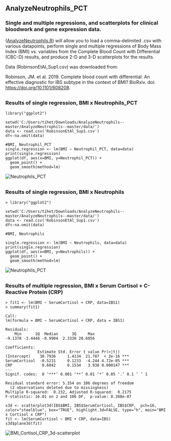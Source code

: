## AnalyzeNeutrophils_PCT

### Single and multiple regressions, and scatterplots for clinical bloodwork and gene expression data.
([AnalyzeNeutrophils.R](../master/AnalyzeNeutrophils.R)) will allow you to load a comma-delimited .csv with various datapoints, perform single and multiple regressions of Body Mass Index (BMI) vs. variables from the Complete Blood Count with Differential (CBC-D) results, and produce 2-D and 3-D scatterplots for the results. 

Data (RobinsonEtAl_Sup1.csv) was downloaded from: 

Robinson, JM. et al. 2019. Complete blood count with differential: An effective diagnostic for IBS subtype in the context of BMI? BioRxiv. doi: https://doi.org/10.1101/608208.

##
### Results of single regression, BMI x Neutrophils_PCT
```
library("ggplot2")

setwd('C:/Users/tihet/Downloads/AnalyzeNeutrophils--master/AnalyzeNeutrophils--master/data/')
data <- read.csv('RobinsonEtAl_Sup1.csv')
df<-na.omit(data)

#BMI, Neutrophil_PCT
single.regression <- lm(BMI ~ Neutrophil_PCT, data=data)
print(single.regression)
ggplot(df, aes(x=BMI, y=Neutrophil_PCT)) +
  geom_point() +    
  geom_smooth(method=lm) 
```
![Neutrophils_PCT](../master/fig_output/RplotNeutrophils_PCT.png?sanitize=true)
##
### Results of single regression, BMI x Neutrophils
```
> library("ggplot2")

setwd('C:/Users/tihet/Downloads/AnalyzeNeutrophils--master/AnalyzeNeutrophils--master/data/')
data <- read.csv('RobinsonEtAl_Sup1.csv')
df<-na.omit(data)

#BMI, Neutrophils

single.regression <- lm(BMI ~ Neutrophils, data=data)
print(single.regression)
ggplot(df, aes(x=BMI, y=Neutrophils)) +
  geom_point() +    
  geom_smooth(method=lm)  

```

![Neutrophils_PCT](../master/fig_output/RplotNeutrophils.png?sanitize=true)
##
##
### Results of multiple regression, BMI x Serum Cortisol + C-Reactive Protein (CRP)
```
> fit1 <- lm(BMI ~ SerumCortisol + CRP, data=IBS1)
> summary(fit1)

Call:
lm(formula = BMI ~ SerumCortisol + CRP, data = IBS1)

Residuals:
    Min      1Q  Median      3Q     Max 
-9.1378 -3.4448 -0.9904  2.3330 20.6056 

Coefficients:
              Estimate Std. Error t value Pr(>|t|)    
(Intercept)    30.7936     1.4134  21.787  < 2e-16 ***
SerumCortisol  -0.5231     0.1233  -4.244 4.72e-05 ***
CRP             0.6042     0.1534   3.938 0.000147 ***
---
Signif. codes:  0 ‘***’ 0.001 ‘**’ 0.01 ‘*’ 0.05 ‘.’ 0.1 ‘ ’ 1

Residual standard error: 5.354 on 106 degrees of freedom
  (2 observations deleted due to missingness)
Multiple R-squared:  0.232,	Adjusted R-squared:  0.2175 
F-statistic: 16.01 on 2 and 106 DF,  p-value: 8.388e-07
```
```
s3d <- scatterplot3d(IBS$BMI, IBS$SerumCortisol, IBS$CRP,  pch=16, color="steelblue", box="TRUE", highlight.3d=FALSE, type="h", main="BMI x Cortisol x CRP")
fit <- lm(SerumCortisol ~ BMI + CRP, data=IBS)
s3d$plane3d(fit)
```
![BMI_Cortisol_CRP_3d-scatterplot](../master/Images/MultipleRegression_3way.png?sanitize=true)
##
